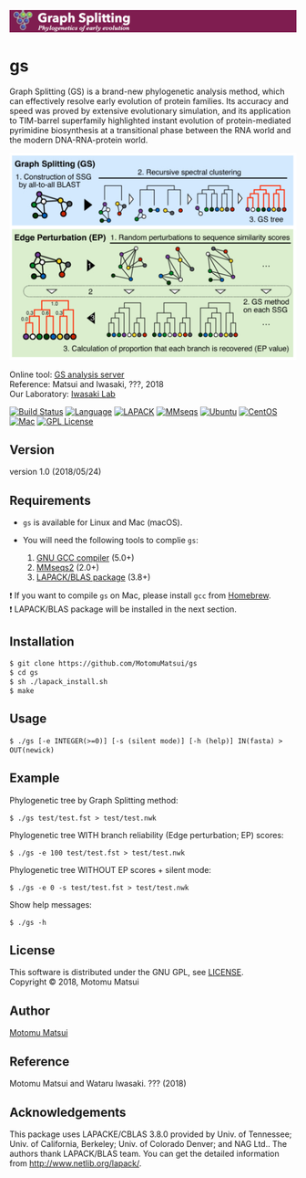 <p align="center"><img src="https://raw.githubusercontent.com/MotomuMatsui/gs/master/GSbanner.png"></p>  

# gs
Graph Splitting (GS) is a brand-new phylogenetic analysis method, which can effectively resolve early evolution of protein families. Its accuracy and speed was proved by extensive evolutionary simulation, and its application to TIM-barrel superfamily highlighted instant evolution of protein-mediated pyrimidine biosynthesis at a transitional phase between the RNA world and the modern DNA-RNA-protein world.

<p align="center"><img src="https://raw.githubusercontent.com/MotomuMatsui/gs/master/introduction.png"></p>

Online tool: [GS analysis server](http://gs.bs.s.u-tokyo.ac.jp/)  
Reference: Matsui and Iwasaki, ???, 2018  
Our Laboratory: [Iwasaki Lab](http://iwasakilab.bs.s.u-tokyo.ac.jp/eindex.html)  

[![Build Status](https://travis-ci.org/MotomuMatsui/gs.svg?branch=master)](https://travis-ci.org/MotomuMatsui/gs)
[![Language](https://img.shields.io/badge/C%2B%2B-5.0%2B-green.svg)](https://gcc.gnu.org/)
[![LAPACK](https://img.shields.io/badge/LAPACK%2FBLAS-3.8%2B-green.svg)](http://www.netlib.org/lapack/)
[![MMseqs](https://img.shields.io/badge/MMSeqs-2.0%2B-green.svg)](https://github.com/soedinglab/MMseqs2)
[![Ubuntu](https://img.shields.io/badge/Linux-Ubuntu-green.svg)](https://www.ubuntu.com/)
[![CentOS](https://img.shields.io/badge/Linux-CentOS-green.svg)](https://www.centos.org/)
[![Mac](https://img.shields.io/badge/Mac-macOS-green.svg)](https://www.apple.com/macos/)
[![GPL License](https://img.shields.io/badge/license-GPL-blue.svg)](LICENSE)

## Version
version 1.0 (2018/05/24)

## Requirements
- `gs` is available for Linux and Mac (macOS).

- You will need the following tools to complie `gs`:
    1. [GNU GCC compiler](https://gcc.gnu.org/) (5.0+)
    1. [MMseqs2](https://github.com/soedinglab/mmseqs2) (2.0+)
    1. [LAPACK/BLAS package](http://www.netlib.org/lapack/) (3.8+)

:exclamation: If you want to compile `gs` on Mac, please install `gcc` from [Homebrew](https://brew.sh/).  
:exclamation: LAPACK/BLAS package will be installed in the next section.

## Installation

    $ git clone https://github.com/MotomuMatsui/gs
    $ cd gs
    $ sh ./lapack_install.sh
    $ make

## Usage
    $ ./gs [-e INTEGER(>=0)] [-s (silent mode)] [-h (help)] IN(fasta) > OUT(newick)

## Example
Phylogenetic tree by Graph Splitting method:

    $ ./gs test/test.fst > test/test.nwk

Phylogenetic tree WITH branch reliability (Edge perturbation; EP) scores:

    $ ./gs -e 100 test/test.fst > test/test.nwk

Phylogenetic tree WITHOUT EP scores + silent mode:

    $ ./gs -e 0 -s test/test.fst > test/test.nwk

Show help messages:

    $ ./gs -h

## License
This software is distributed under the GNU GPL, see [LICENSE](LICENSE).  
Copyright &copy; 2018, Motomu Matsui

## Author
[Motomu Matsui](https://sites.google.com/site/motomumatsui/)

## Reference
Motomu Matsui and Wataru Iwasaki. ??? (2018)

## Acknowledgements
This package uses LAPACKE/CBLAS 3.8.0 provided by Univ. of Tennessee; Univ. of California, Berkeley; Univ. of Colorado Denver; and NAG Ltd.. The authors thank LAPACK/BLAS team. You can get the detailed information from http://www.netlib.org/lapack/.
